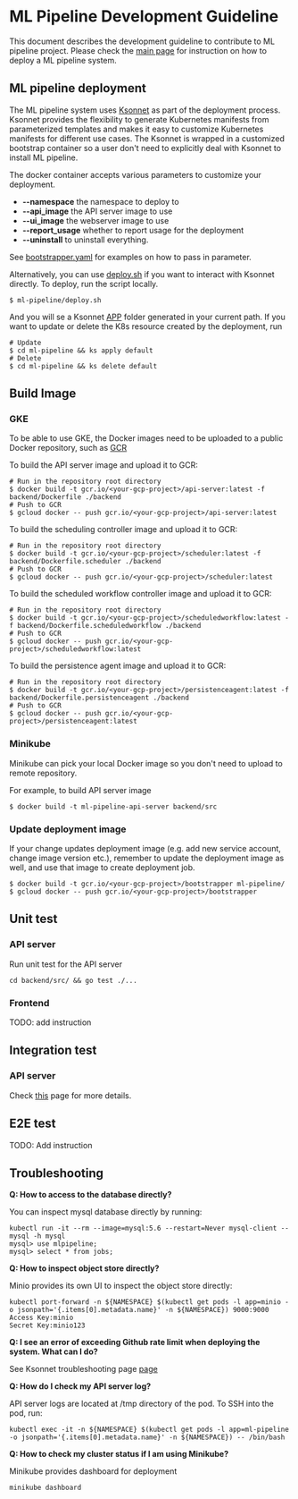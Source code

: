 # ML Pipeline Development Guideline

This document describes the development guideline to contribute to ML pipeline project. Please check the [main page](https://github.com/googleprivate/ml/blob/master/README.md) for instruction on how to deploy a ML pipeline system.

## ML pipeline deployment

The ML pipeline system uses [Ksonnet](https://ksonnet.io/) as part of the deployment process.
Ksonnet provides the flexibility to generate Kubernetes manifests from parameterized templates and
makes it easy to customize Kubernetes manifests for different use cases.
The Ksonnet is wrapped in a customized bootstrap container so a user don't need to explicitly deal
with Ksonnet to install ML pipeline.

The docker container accepts various parameters to customize your deployment.
- **--namespace** the namespace to deploy to
- **--api_image** the API server image to use
- **--ui_image** the webserver image to use
- **--report_usage** whether to report usage for the deployment
- **--uninstall** to uninstall everything.

See [bootstrapper.yaml](https://github.com/googleprivate/ml/blob/master/bootstrapper.yaml) for examples on how to pass in parameter.

Alternatively, you can use [deploy.sh](https://github.com/googleprivate/ml/blob/master/ml-pipeline/deploy.sh) if you want to interact with Ksonnet directly.
To deploy, run the script locally.
```
$ ml-pipeline/deploy.sh
```
And you will se a Ksonnet [APP](https://ksonnet.io/docs/concepts#application) folder generated in your current path. If you want to update or delete the K8s resource created by the deployment, run
```
# Update
$ cd ml-pipeline && ks apply default
# Delete
$ cd ml-pipeline && ks delete default
```


## Build Image

### GKE
To be able to use GKE, the Docker images need to be uploaded to a public Docker repository, such as [GCR](https://cloud.google.com/container-registry/)

To build the API server image and upload it to GCR: 
````
# Run in the repository root directory 
$ docker build -t gcr.io/<your-gcp-project>/api-server:latest -f backend/Dockerfile ./backend
# Push to GCR
$ gcloud docker -- push gcr.io/<your-gcp-project>/api-server:latest
````

To build the scheduling controller image and upload it to GCR: 
````
# Run in the repository root directory 
$ docker build -t gcr.io/<your-gcp-project>/scheduler:latest -f backend/Dockerfile.scheduler ./backend
# Push to GCR
$ gcloud docker -- push gcr.io/<your-gcp-project>/scheduler:latest
````

To build the scheduled workflow controller image and upload it to GCR: 
````
# Run in the repository root directory 
$ docker build -t gcr.io/<your-gcp-project>/scheduledworkflow:latest -f backend/Dockerfile.scheduledworkflow ./backend
# Push to GCR
$ gcloud docker -- push gcr.io/<your-gcp-project>/scheduledworkflow:latest
````

To build the persistence agent image and upload it to GCR: 
````
# Run in the repository root directory 
$ docker build -t gcr.io/<your-gcp-project>/persistenceagent:latest -f backend/Dockerfile.persistenceagent ./backend
# Push to GCR
$ gcloud docker -- push gcr.io/<your-gcp-project>/persistenceagent:latest
````

### Minikube
Minikube can pick your local Docker image so you don't need to upload to remote repository.

For example, to build API server image  
```
$ docker build -t ml-pipeline-api-server backend/src
```

### Update deployment image
If your change updates deployment image (e.g. add new service account, change image version etc.),
remember to update the deployment image as well, and use that image to create deployment job.
```
$ docker build -t gcr.io/<your-gcp-project>/bootstrapper ml-pipeline/
$ gcloud docker -- push gcr.io/<your-gcp-project>/bootstrapper
```

## Unit test

### API server
Run unit test for the API server
```
cd backend/src/ && go test ./...
```
### Frontend
TODO: add instruction

## Integration test

### API server
Check [this](https://github.com/googleprivate/ml/blob/master/test/apiserver/README.md) page for more details.

## E2E test
TODO: Add instruction


## Troubleshooting

**Q: How to access to the database directly?**

You can inspect mysql database directly by running:
```
kubectl run -it --rm --image=mysql:5.6 --restart=Never mysql-client -- mysql -h mysql
mysql> use mlpipeline;
mysql> select * from jobs;
```

**Q: How to inspect object store directly?**

Minio provides its own UI to inspect the object store directly:
```
kubectl port-forward -n ${NAMESPACE} $(kubectl get pods -l app=minio -o jsonpath='{.items[0].metadata.name}' -n ${NAMESPACE}) 9000:9000
Access Key:minio
Secret Key:minio123
```

**Q: I see an error of exceeding Github rate limit when deploying the system. What can I do?**

See Ksonnet troubleshooting page [page](https://github.com/ksonnet/ksonnet/blob/master/docs/troubleshooting.md#github-rate-limiting-errors)

**Q: How do I check my API server log?**

API server logs are located at /tmp directory of the pod. To SSH into the pod, run:
```
kubectl exec -it -n ${NAMESPACE} $(kubectl get pods -l app=ml-pipeline -o jsonpath='{.items[0].metadata.name}' -n ${NAMESPACE}) -- /bin/bash
```

**Q: How to check my cluster status if I am using Minikube?**  

Minikube provides dashboard for deployment
```
minikube dashboard
```
